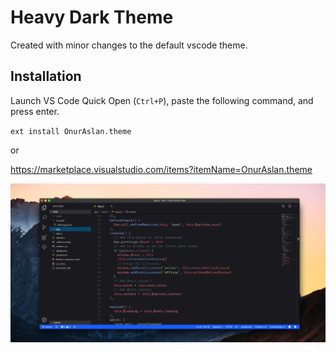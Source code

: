 # Heavy Dark Theme

Created with minor changes to the default vscode theme.

## Installation

Launch VS Code Quick Open (`Ctrl+P`), paste the following command, and press enter.

`ext install OnurAslan.theme`

or

https://marketplace.visualstudio.com/items?itemName=OnurAslan.theme

![](https://github.com/aslanon/heavy-dark-vscode/blob/master/screen.png?raw=true)
